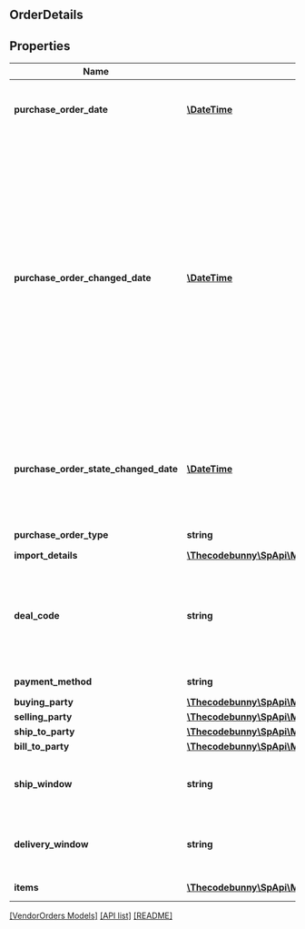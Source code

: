 ## OrderDetails

## Properties

Name | Type | Description | Notes
------------ | ------------- | ------------- | -------------
**purchase_order_date** | [**\DateTime**](\DateTime.md) | The date the purchase order was placed. Must be in ISO-8601 date/time format. |
**purchase_order_changed_date** | [**\DateTime**](\DateTime.md) | The date when purchase order was last changed by Amazon after the order was placed. This date will be greater than &#39;purchaseOrderDate&#39;. This means the PO data was changed on that date and vendors are required to fulfill the  updated PO. The PO changes can be related to Item Quantity, Ship to Location, Ship Window etc. This field will not be present in orders that have not changed after creation. Must be in ISO-8601 date/time format. | [optional]
**purchase_order_state_changed_date** | [**\DateTime**](\DateTime.md) | The date when current purchase order state was changed. Current purchase order state is available in the field &#39;purchaseOrderState&#39;. Must be in ISO-8601 date/time format. |
**purchase_order_type** | **string** | Type of purchase order. | [optional]
**import_details** | [**\Thecodebunny\SpApi\Model\VendorOrders\ImportDetails**](ImportDetails.md) |  | [optional]
**deal_code** | **string** | If requested by the recipient, this field will contain a promotional/deal number. The discount code line is optional. It is used to obtain a price discount on items on the order. | [optional]
**payment_method** | **string** | Payment method used. | [optional]
**buying_party** | [**\Thecodebunny\SpApi\Model\VendorOrders\PartyIdentification**](PartyIdentification.md) |  | [optional]
**selling_party** | [**\Thecodebunny\SpApi\Model\VendorOrders\PartyIdentification**](PartyIdentification.md) |  | [optional]
**ship_to_party** | [**\Thecodebunny\SpApi\Model\VendorOrders\PartyIdentification**](PartyIdentification.md) |  | [optional]
**bill_to_party** | [**\Thecodebunny\SpApi\Model\VendorOrders\PartyIdentification**](PartyIdentification.md) |  | [optional]
**ship_window** | **string** | Defines a date time interval according to ISO8601. Interval is separated by double hyphen (--). | [optional]
**delivery_window** | **string** | Defines a date time interval according to ISO8601. Interval is separated by double hyphen (--). | [optional]
**items** | [**\Thecodebunny\SpApi\Model\VendorOrders\OrderItem[]**](OrderItem.md) | A list of items in this purchase order. |

[[VendorOrders Models]](../) [[API list]](../../Api) [[README]](../../../README.md)
